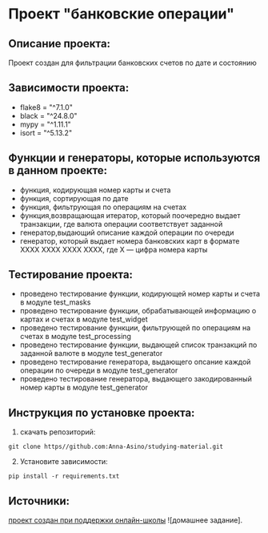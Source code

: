 # Проект "банковские операции"

## Описание проекта:

Проект создан для фильтрации банковских счетов по дате и состоянию

## Зависимости проекта:

- flake8 = "^7.1.0"
- black = "^24.8.0"
- mypy = "^1.11.1"
- isort = "^5.13.2"

## Функции и генераторы, которые используются в данном проекте:

- функция, кодирующая номер карты и счета
- функция, сортирующая по дате
- функция, фильтрующая по операциям на счетах
- функция,возвращающая итератор, который поочередно выдает
  транзакции, где валюта операции соответствует заданной
- генератор,выдающий описание каждой операции по очереди
- генератор, который выдает номера банковских карт в формате
    XXXX XXXX XXXX XXXX, где X — цифра номера карты

## Тестирование проекта:

- проведено тестирование функции, кодирующей номер карты и счета в модуле test_masks
- проведено тестирование функции, обрабатывающей информацию о картах и счетах в модуле test_widget
- проведено тестирование функции, фильтрующей по операциям на счетах в модуле test_processing
- проведено тестирование функции, выдающей список транзакций по заданной валюте в модуле
test_generator
- проведено тестирование генератора, выдающего опсание каждой операции по очереди в модуле
test_generator
- проведено тестирование генератора, выдающего закодированный номер карты в модуле test_generator

## Инструкция по установке проекта:

1. скачать репозиторий:
```
git clone https//github.com:Anna-Asino/studying-material.git
```

2. Установите зависимости:
 
```
pip install -r requirements.txt
```

## Источники:
[проект создан при поддержки онлайн-школы](skypro@skyehg.ru) ![домашнее задание].



